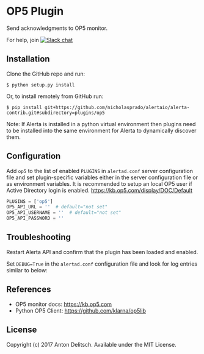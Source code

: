 OP5 Plugin
=============

Send acknowledgments to OP5 monitor.

For help, join [![Slack chat](https://img.shields.io/badge/chat-on%20slack-blue?logo=slack)](https://slack.alerta.dev)

Installation
------------

Clone the GitHub repo and run:

    $ python setup.py install

Or, to install remotely from GitHub run:

    $ pip install git+https://github.com/nicholasprado/alertaio/alerta-contrib.git#subdirectory=plugins/op5

Note: If Alerta is installed in a python virtual environment then plugins
need to be installed into the same environment for Alerta to dynamically
discover them.

Configuration
-------------

Add `op5` to the list of enabled `PLUGINS` in `alertad.conf` server
configuration file and set plugin-specific variables either in the
server configuration file or as environment variables.
It is recommended to setup an local OP5 user if Active Directory login is enabled.
https://kb.op5.com/display/DOC/Default

```python
PLUGINS = ['op5']
OP5_API_URL = ''  # default="not set"
OP5_API_USERNAME = ''  # default="not set"
OP5_API_PASSWORD = ''
```

Troubleshooting
---------------

Restart Alerta API and confirm that the plugin has been loaded and enabled.

Set `DEBUG=True` in the `alertad.conf` configuration file and look for log
entries similar to below:

References
----------

  * OP5 monitor docs: https://kb.op5.com
  * Python OP5 Client: https://github.com/klarna/op5lib

License
-------

Copyright (c) 2017 Anton Delitsch. Available under the MIT License.
